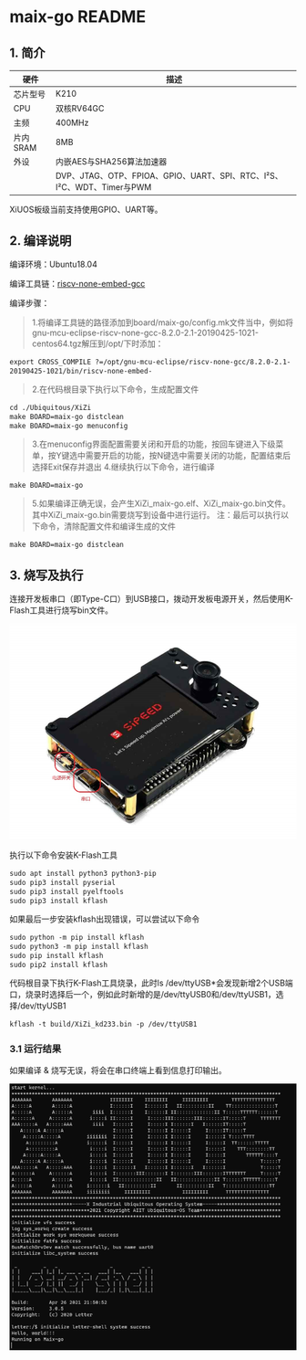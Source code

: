 # maix-go README

## 1. 简介

| 硬件 | 描述 |
| -- | -- |
|芯片型号| K210 |
|CPU| 双核RV64GC |
|主频| 400MHz |
|片内SRAM| 8MB |
| 外设 | 内嵌AES与SHA256算法加速器 |
| | DVP、JTAG、OTP、FPIOA、GPIO、UART、SPI、RTC、I²S、I²C、WDT、Timer与PWM |

XiUOS板级当前支持使用GPIO、UART等。

## 2. 编译说明

编译环境：Ubuntu18.04

编译工具链：[riscv-none-embed-gcc](https://github.com/ilg-archived/riscv-none-gcc/releases)

编译步骤：

>1.将编译工具链的路径添加到board/maix-go/config.mk文件当中，例如将gnu-mcu-eclipse-riscv-none-gcc-8.2.0-2.1-20190425-1021-centos64.tgz解压到/opt/下时添加：
```
export CROSS_COMPILE ?=/opt/gnu-mcu-eclipse/riscv-none-gcc/8.2.0-2.1-20190425-1021/bin/riscv-none-embed-
```
>2.在代码根目录下执行以下命令，生成配置文件
```
cd ./Ubiquitous/XiZi
make BOARD=maix-go distclean
make BOARD=maix-go menuconfig
```
>3.在menuconfig界面配置需要关闭和开启的功能，按回车键进入下级菜单，按Y键选中需要开启的功能，按N键选中需要关闭的功能，配置结束后选择Exit保存并退出
>4.继续执行以下命令，进行编译
```
make BOARD=maix-go
```
>5.如果编译正确无误，会产生XiZi_maix-go.elf、XiZi_maix-go.bin文件。其中XiZi_maix-go.bin需要烧写到设备中进行运行。
>注：最后可以执行以下命令，清除配置文件和编译生成的文件
```
make BOARD=maix-go distclean
```

## 3. 烧写及执行

连接开发板串口（即Type-C口）到USB接口，拨动开发板电源开关，然后使用K-Flash工具进行烧写bin文件。

![Maix-go](img/maix_go.jpg)

执行以下命令安装K-Flash工具
```
sudo apt install python3 python3-pip
sudo pip3 install pyserial
sudo pip3 install pyelftools
sudo pip3 install kflash
```
如果最后一步安装kflash出现错误，可以尝试以下命令
```
sudo python -m pip install kflash
sudo python3 -m pip install kflash
sudo pip install kflash
sudo pip2 install kflash
```
代码根目录下执行K-Flash工具烧录，此时ls /dev/ttyUSB*会发现新增2个USB端口，烧录时选择后一个，例如此时新增的是/dev/ttyUSB0和/dev/ttyUSB1，选择/dev/ttyUSB1
```
kflash -t build/XiZi_kd233.bin -p /dev/ttyUSB1
```
### 3.1 运行结果

如果编译 & 烧写无误，将会在串口终端上看到信息打印输出。

![terminal](img/terminal.png)